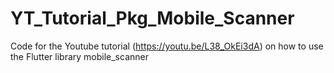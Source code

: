 # YT_Tutorial_Pkg_Mobile_Scanner
Code for the Youtube tutorial (https://youtu.be/L38_OkEi3dA) on how to use the Flutter library mobile_scanner
